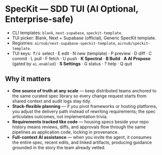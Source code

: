 # SpecKit — SDD TUI (AI Optional, Enterprise-safe)

- CLI templates: `blank`, `next-supabase`, `speckit-template`.
- TUI picker: Blank, Next + Supabase (official), Generic SpecKit template.
- Registries: `airnub/next-supabase-speckit-template`, `airnub/speckit-template`.
- TUI keys: ↑/↓ select · E edit · N new (template) · P preview · D diff · C commit · L pull · F fetch · U push · **K Spectral** · **B Build** · **A AI Propose** (gated by `ai.enabled`) · **S Settings** · G status · ? help · Q quit

## Why it matters

- **One source of truth at any scale** — keep distributed teams anchored to the same curated spec library so every change request starts from shared context and audit logs stay tidy.
- **Stack-flexible planning** — if you pivot frameworks or hosting platforms, you adjust the delivery path instead of rewriting requirements; the spec articulates outcomes, not implementation trivia.
- **Requirements tracked like code** — housing specs beside your repo history means reviews, diffs, and approvals flow through the same pipelines as application code, locking in provenance.
- **Full-context AI assistance** — when you invite the agent, it consumes the entire spec, recent edits, and linked artifacts, producing guidance grounded in the story the team already vetted.
